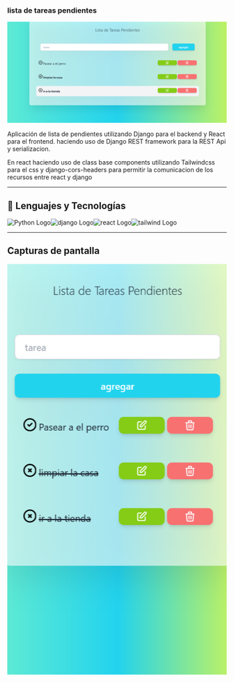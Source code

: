 ### lista de tareas pendientes 
![screenshot](https://raw.githubusercontent.com/BazanRuizWilebaldo/listaPendientes/main/screenshots/screenshot.png)

Aplicación de lista de pendientes utilizando Django para el backend y React para el frontend.
haciendo uso de Django REST framework para la REST Api y serializacion.

En react haciendo uso de class base components
utilizando Tailwindcss para el css
y django-cors-headers para permitir la comunicacion de los recursos entre react y django

---
## 🧰 Lenguajes y Tecnologías 

<img src="https://cdn.worldvectorlogo.com/logos/python-4.svg" alt="Python Logo" width="50" height="50" /><img src="https://cdn.worldvectorlogo.com/logos/django.svg" alt="django Logo" width="50" height="50" ><img src="https://cdn.worldvectorlogo.com/logos/react-2.svg" alt="react Logo" width="50" height="50" ><img src="https://cdn.worldvectorlogo.com/logos/tailwind-css-1.svg" alt="tailwind Logo" width="50" height="50" />

---

## Capturas de pantalla

![screenshot_mobile_responsive](https://raw.githubusercontent.com/BazanRuizWilebaldo/listaPendientes/main/screenshots/screenshot_mobile_responsive.png)
